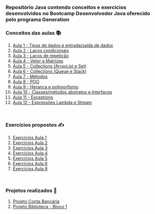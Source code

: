 ### Repositório Java contendo conceitos e exercicios desenvolvidos no Bootcamp Desenvolvedor Java oferecido pelo programa Generation

### Conceitos das aulas 📚
<ol dir="auto">
<li ::marker>
    <a href = "https://github.com/mateuzu/Turma65_Generation/blob/main/src/aula1/README_Aula1.md"> Aula 1 - Tipos de dados e entrada/saída de dados </a>
</li>
<li ::marker>
    <a href = " teste"> Aula 2 - Laços condicionais </a>
</li>
<li ::marker>
    <a href = " teste"> Aula 3 - Laços de repetição </a>
</li>
<li ::marker>
    <a href = " teste"> Aula 4 - Vetor e Matrizes </a>
</li>
<li ::marker>
    <a href = " teste"> Aula 5 - Collections (ArrayList e Set) </a>
</li>
<li ::marker>
    <a href = " teste"> Aula 6 - Collections (Queue e Stack) </a>
</li>
<li ::marker>
    <a href = " teste"> Aula 7 - Métodos </a>
</li>
<li ::marker>
    <a href = " teste"> Aula 8 - POO </a>
</li>
<li ::marker>
    <a href = " teste"> Aula 9 - Herança e polimorfismo </a>
</li>
<li ::marker>
    <a href = " teste"> Aula 10 - Classes/métodos abstratos e Interfaces </a>
</li>
<li ::marker>
    <a href = " teste"> Aula 11 - Exceptions </a>
</li>
<li ::marker>
    <a href = " teste"> Aula 12 - Expressões Lambda e Stream </a>
</li>
</ol>

<br>

### Exercícios propostos ✍️
<ol dir="auto">
<li ::marker>
    <a href = "https://github.com/mateuzu/Turma65_Generation/tree/main/src/aula1"> Exercícios Aula 1 </a>
</li>
<li ::marker>
    <a href = "https://github.com/mateuzu/Turma65_Generation/tree/main/src/aula2"> Exercícios Aula 2 </a>
</li>
<li ::marker>
    <a href = "https://github.com/mateuzu/Turma65_Generation/tree/main/src/aula3"> Exercícios Aula 3 </a>
</li>
<li ::marker>
    <a href = "https://github.com/mateuzu/Turma65_Generation/tree/main/src/aula4"> Exercícios Aula 4 </a>
</li>
<li ::marker>
    <a href = "https://github.com/mateuzu/Turma65_Generation/tree/main/src/aula5"> Exercícios Aula 5 </a>
</li>
<li ::marker>
    <a href = "https://github.com/mateuzu/Turma65_Generation/tree/main/src/aula6"> Exercícios Aula 6 </a>
</li>
<li ::marker>
    <a href = "https://github.com/mateuzu/Turma65_Generation/tree/main/src/aula8"> Exercícios Aula 8 </a>
</li>
</ol>

<br>

### Projetos realizados 📝
<ol dir="auto">
<li ::marker>
    <a href = "https://github.com/mateuzu/contabancaria"> Projeto Conta Bancária </a>
</li>
<li ::marker>
    <a href = "https://github.com/mateuzu/Projeto_Biblioteca"> Projeto Biblioteca - Bloco 1 </a>
</li>
<div>

</div>



